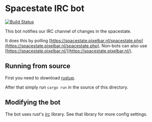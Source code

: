 # Spacestate IRC bot

[![Build Status](https://travis-ci.org/pixelbar/spacestate_irc_bot.svg?branch=master)](https://travis-ci.org/pixelbar/spacestate_irc_bot)

This bot notifies our IRC channel of changes in the spacestate.

It does this by polling [https://spacestate.pixelbar.nl/spacestate.php](https://spacestate.pixelbar.nl/spacestate.php). Non-bots can also use [https://spacestate.pixelbar.nl/](https://spacestate.pixelbar.nl/).

## Running from source

First you need to download [rustup](https://rustup.rs).

After that simply run `cargo run` in the source of this directory.

## Modifying the bot
The bot uses rust's [irc](https://docs.rs/irc) library. See that library for more config settings.

